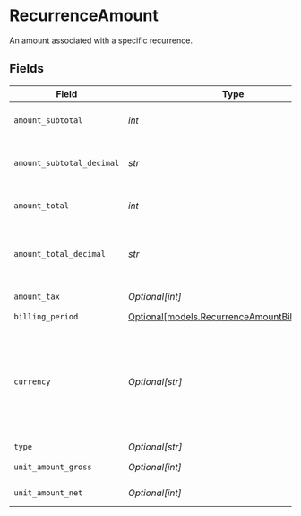 # RecurrenceAmount

An amount associated with a specific recurrence.


## Fields

| Field                                                                                                                                                                                    | Type                                                                                                                                                                                     | Required                                                                                                                                                                                 | Description                                                                                                                                                                              | Example                                                                                                                                                                                  |
| ---------------------------------------------------------------------------------------------------------------------------------------------------------------------------------------- | ---------------------------------------------------------------------------------------------------------------------------------------------------------------------------------------- | ---------------------------------------------------------------------------------------------------------------------------------------------------------------------------------------- | ---------------------------------------------------------------------------------------------------------------------------------------------------------------------------------------- | ---------------------------------------------------------------------------------------------------------------------------------------------------------------------------------------- |
| `amount_subtotal`                                                                                                                                                                        | *int*                                                                                                                                                                                    | :heavy_check_mark:                                                                                                                                                                       | Total of all items before (discounts or) taxes are applied.                                                                                                                              |                                                                                                                                                                                          |
| `amount_subtotal_decimal`                                                                                                                                                                | *str*                                                                                                                                                                                    | :heavy_check_mark:                                                                                                                                                                       | Total of all items before (discounts or) taxes are applied, as a string with all the decimal places.                                                                                     |                                                                                                                                                                                          |
| `amount_total`                                                                                                                                                                           | *int*                                                                                                                                                                                    | :heavy_check_mark:                                                                                                                                                                       | Total of all items after (discounts and) taxes are applied.                                                                                                                              |                                                                                                                                                                                          |
| `amount_total_decimal`                                                                                                                                                                   | *str*                                                                                                                                                                                    | :heavy_check_mark:                                                                                                                                                                       | Total of all items after (discounts and) taxes are applied, as a string with all the decimal places.                                                                                     |                                                                                                                                                                                          |
| `amount_tax`                                                                                                                                                                             | *Optional[int]*                                                                                                                                                                          | :heavy_minus_sign:                                                                                                                                                                       | Total of all items taxes, with same recurrence.                                                                                                                                          |                                                                                                                                                                                          |
| `billing_period`                                                                                                                                                                         | [Optional[models.RecurrenceAmountBillingPeriod]](../models/recurrenceamountbillingperiod.md)                                                                                             | :heavy_minus_sign:                                                                                                                                                                       | The price billing period.                                                                                                                                                                |                                                                                                                                                                                          |
| `currency`                                                                                                                                                                               | *Optional[str]*                                                                                                                                                                          | :heavy_minus_sign:                                                                                                                                                                       | Three-letter ISO currency code, in lowercase. Must be a supported currency.<br/>ISO 4217 CURRENCY CODES as specified in the documentation: https://www.iso.org/iso-4217-currency-codes.html<br/> | EUR                                                                                                                                                                                      |
| `type`                                                                                                                                                                                   | *Optional[str]*                                                                                                                                                                          | :heavy_minus_sign:                                                                                                                                                                       | The price type.                                                                                                                                                                          |                                                                                                                                                                                          |
| `unit_amount_gross`                                                                                                                                                                      | *Optional[int]*                                                                                                                                                                          | :heavy_minus_sign:                                                                                                                                                                       | The unit gross amount value.                                                                                                                                                             |                                                                                                                                                                                          |
| `unit_amount_net`                                                                                                                                                                        | *Optional[int]*                                                                                                                                                                          | :heavy_minus_sign:                                                                                                                                                                       | The unit net amount value.                                                                                                                                                               |                                                                                                                                                                                          |